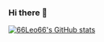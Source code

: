 ### Hi there 👋
[![66Leo66's GitHub stats](https://github-readme-stats.vercel.app/api?username=66Leo66)](https://github.com/66Leo66)
